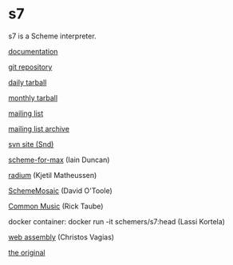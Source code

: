 # s7

s7 is a Scheme interpreter.

[documentation](https://ccrma.stanford.edu/software/snd/snd/s7.html)

[git repository](https://cm-gitlab.stanford.edu/bil/s7.git)

[daily tarball](https://ccrma.stanford.edu/software/s7/s7.tar.gz)

[monthly tarball](https://ccrma.stanford.edu/software/s7/s7-09Mar21.tar.gz)

[mailing list](http://ccrma-mail.stanford.edu/mailman/listinfo/cmdist)

[mailing list archive](https://cm-mail.stanford.edu/pipermail/cmdist/)

[svn site (Snd)](https://sourceforge.net/p/snd/svn1/)

[scheme-for-max](https://github.com/iainctduncan/scheme-for-max) (Iain Duncan)

[radium](https://users.notam02.no/~kjetism/radium/) (Kjetil Matheussen)

[SchemeMosaic](http://xelf.me/scheme-mosaic.html) (David O'Toole)

[Common Music](http://commonmusic.sourceforge.net/) (Rick Taube)

docker container: docker run -it schemers/s7:head (Lassi Kortela)

[web assembly](https://github.com/actonDev/s7-playground/) (Christos Vagias)

[the original](https://en.wikipedia.org/wiki/Sunbeam_S7_and_S8)
